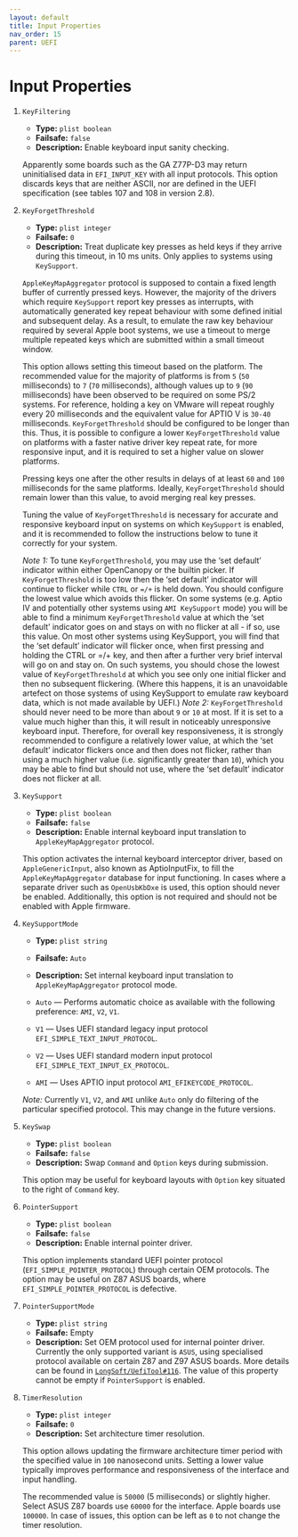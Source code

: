 ```yaml
---
layout: default
title: Input Properties
nav_order: 15
parent: UEFI
---
```


# Input Properties

1. `KeyFiltering`
    - **Type:** `plist boolean`
    - **Failsafe:** `false`
    - **Description:** Enable keyboard input sanity checking.

    Apparently some boards such as the GA Z77P-D3 may return uninitialised data in `EFI_INPUT_KEY` with all input protocols. This option discards keys that are neither ASCII, nor are defined in the UEFI specification (see tables 107 and 108 in version 2.8).

2. `KeyForgetThreshold`
    - **Type:** `plist integer`
    - **Failsafe:** `0`
    - **Description:** Treat duplicate key presses as held keys if they arrive during this timeout, in 10 ms units. Only applies to systems using `KeySupport`.
    
    `AppleKeyMapAggregator` protocol is supposed to contain a fixed length buffer of currently pressed keys. However, the majority of the drivers which require `KeySupport` report key presses as interrupts, with automatically generated key repeat behaviour with some defined initial and subsequent delay. As a result, to emulate the raw
    key behaviour required by several Apple boot systems, we use a timeout to merge multiple repeated keys which are submitted within a small timeout window.
    
    This option allows setting this timeout based on the platform. The recommended value for the majority of platforms is from `5` (`50` milliseconds) to `7` (`70` milliseconds), although values up to `9` (`90` milliseconds) have been observed to be required on some PS/2 systems. For reference, holding a key on VMware will repeat roughly every 20 milliseconds and the equivalent value for APTIO V is `30-40` milliseconds. `KeyForgetThreshold` should be configured to be longer than this. Thus, it is possible to configure a lower `KeyForgetThreshold` value on platforms with a faster native driver key repeat rate, for more responsive input, and it is required to set a higher value on slower platforms.
    
    Pressing keys one after the other results in delays of at least `60` and `100` milliseconds for the same platforms. Ideally, `KeyForgetThreshold` should remain lower than this value, to avoid merging real key presses.
    
    Tuning the value of `KeyForgetThreshold` is necessary for accurate and responsive keyboard input on systems on which `KeySupport` is enabled, and it is recommended to follow the instructions below to tune it correctly for your system.
    
    _Note 1:_ To tune `KeyForgetThreshold`, you may use the ‘set default’ indicator within either OpenCanopy or the builtin picker. If `KeyForgetThreshold` is too low then the ‘set default’ indicator will continue to flicker while `CTRL` or `=/+` is held down. You should configure the lowest value which avoids this flicker. On some systems (e.g. Aptio IV and potentially other systems using `AMI KeySupport` mode) you will be able to find a minimum `KeyForgetThreshold` value at which the ‘set default’ indicator goes on and stays on with no flicker at all - if so, use this value. On most other systems using KeySupport, you will find that the ‘set default’ indicator will flicker once, when first pressing and holding the CTRL or =/+ key, and then after a further very brief interval will go on and stay on. On such systems, you should chose the lowest value of `KeyForgetThreshold` at which you see only one initial flicker and then no subsequent flickering. (Where this happens, it is an unavoidable artefect on those systems of using KeySupport to emulate raw keyboard data, which is not made available by UEFI.)
    _Note 2:_ `KeyForgetThreshold` should never need to be more than about `9` or `10` at most. If it is set to a value much higher than this, it will result in noticeably unresponsive keyboard input. Therefore, for overall key responsiveness, it is strongly recommended to configure a relatively lower value, at which the ‘set default’ indicator flickers once and then does not flicker, rather than using a much higher value (i.e. significantly greater than `10`), which you may be able to find but should not use, where the ‘set default’ indicator does not flicker at all.

3. `KeySupport`
    - **Type:** `plist boolean`
    - **Failsafe:** `false`
    - **Description:** Enable internal keyboard input translation to `AppleKeyMapAggregator` protocol.
    
    This option activates the internal keyboard interceptor driver, based on `AppleGenericInput`, also known as AptioInputFix, to fill the `AppleKeyMapAggregator` database for input functioning. In cases where a separate driver such as `OpenUsbKbDxe` is used, this option should never be enabled. Additionally, this option is not required and should not be enabled with Apple firmware.
    
4. `KeySupportMode`
    - **Type:** `plist string`
    - **Failsafe:** `Auto`
    - **Description:** Set internal keyboard input translation to `AppleKeyMapAggregator` protocol mode.
    
    - `Auto` — Performs automatic choice as available with the following preference: `AMI`, `V2`, `V1`.
    - `V1` — Uses UEFI standard legacy input protocol `EFI_SIMPLE_TEXT_INPUT_PROTOCOL`.
    - `V2` — Uses UEFI standard modern input protocol `EFI_SIMPLE_TEXT_INPUT_EX_PROTOCOL`.
    - `AMI` — Uses APTIO input protocol `AMI_EFIKEYCODE_PROTOCOL`.

    _Note:_ Currently `V1`, `V2`, and `AMI` unlike `Auto` only do filtering of the particular specified protocol. This may change in the future versions.

5. `KeySwap`
    - **Type:** `plist boolean`
    - **Failsafe:** `false`
    - **Description:** Swap `Command` and `Option` keys during submission.

    This option may be useful for keyboard layouts with `Option` key situated to the right of `Command` key.

6. `PointerSupport`
    - **Type:** `plist boolean`
    - **Failsafe:** `false`
    - **Description:** Enable internal pointer driver.

    This option implements standard UEFI pointer protocol (`EFI_SIMPLE_POINTER_PROTOCOL`) through certain OEM protocols. The option may be useful on Z87 ASUS boards, where `EFI_SIMPLE_POINTER_PROTOCOL` is defective.

7. `PointerSupportMode`
    - **Type:** `plist string`
    - **Failsafe:** Empty
    - **Description:** Set OEM protocol used for internal pointer driver.
    Currently the only supported variant is `ASUS`, using specialised protocol available on certain Z87 and Z97 ASUS boards. More details can be found in [`LongSoft/UefiTool#116`](https://github.com/LongSoft/UEFITool/pull/116). The value of this property cannot be empty if `PointerSupport` is enabled.

8. `TimerResolution`
    - **Type:** `plist integer`
    - **Failsafe:** `0`
    - **Description:** Set architecture timer resolution.

    This option allows updating the firmware architecture timer period with the specified value in `100` nanosecond units. Setting a lower value typically improves performance and responsiveness of the interface and input handling.

    The recommended value is `50000` (5 milliseconds) or slightly higher. Select ASUS Z87 boards use `60000` for the interface. Apple boards use `100000`. In case of issues, this option can be left as `0` to not change the timer resolution.